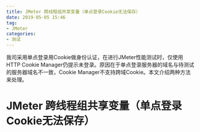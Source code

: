 ```yaml
---
title: JMeter 跨线程组共享变量（单点登录Cookie无法保存）
date: 2019-05-05 15:46
tag: 
- JMeter
categories:
- 测试
---
```

我司采用单点登录用Cookie做身份认证，在进行JMeter性能测试时，仅使用HTTP Cookie Manager仍提示未登录。原因在于单点登录服务器的域名与待测试的服务器域名不一致，Cookie Manager不支持跨域Cookie。本文介绍两种方法来处理。
<!--more-->
# JMeter 跨线程组共享变量（单点登录Cookie无法保存）

<!--stackedit_data:
eyJoaXN0b3J5IjpbLTE2ODYwNzQ3MjRdfQ==
-->